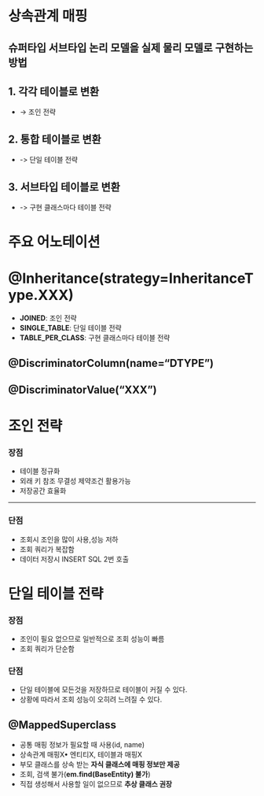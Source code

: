 # 상속관계 매핑

## 슈퍼타입 서브타입 논리 모델을 실제 물리 모델로 구현하는 방법

## 1. 각각 테이블로 변환

- → 조인 전략

## 2. 통합 테이블로 변환

- -> 단일 테이블 전략

## 3. 서브타입 테이블로 변환

- -> 구현 클래스마다 테이블 전략

# 주요 어노테이션

# @Inheritance(strategy=InheritanceType.XXX)

- **JOINED**: 조인 전략
- **SINGLE_TABLE**: 단일 테이블 전략
- **TABLE_PER_CLASS**: 구현 클래스마다 테이블 전략

## @DiscriminatorColumn(name=“DTYPE”)

## @DiscriminatorValue(“XXX”)

# 조인 전략

### 장점

- 테이블 정규화
- 외래 키 참조 무결성 제약조건 활용가능
- 저장공간 효율화
****

### 단점

- 조회시 조인을 많이 사용,성능 저하
- 조회 쿼리가 복잡함
- 데이터 저장시 INSERT SQL 2번 호출

# 단일 테이블 전략

### 장점

- 조인이 필요 없으므로 일반적으로 조회 성능이 빠름
- 조회 쿼리가 단순함

### 단점

- 단일 테이블에 모든것을 저장하므로 테이블이 커질 수 있다.
- 상황에 따라서 조회 성능이 오히려 느려질 수 있다.

## **@MappedSuperclass**

- 공통 매핑 정보가 필요할 때 사용(id, name)
- 상속관계 매핑X• 엔티티X, 테이블과 매핑X
- 부모 클래스를 상속 받는 **자식 클래스에 매핑 정보만 제공**
- 조회, 검색 불가(**em.find(BaseEntity) 불가**)
- 직접 생성해서 사용할 일이 없으므로 **추상 클래스 권장**